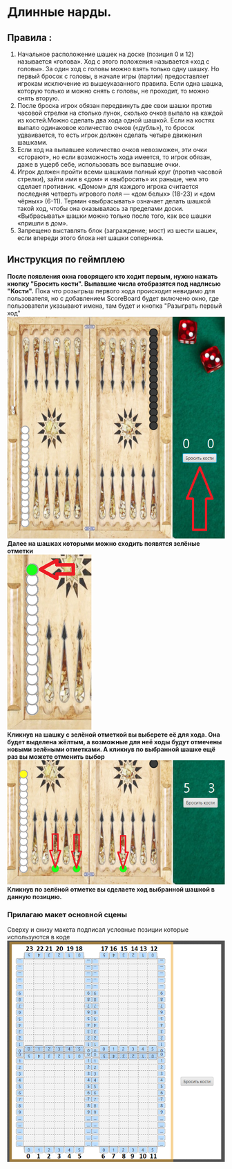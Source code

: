 # Длинные нарды.
## Правила :  
1) Начальное расположение шашек на доске (позиция 0 и 12) называется «голова». Ход с этого положения называется «ход с головы». За один ход с головы можно взять только одну шашку. Но первый бросок с головы, в начале игры (партии) предоставляет игрокам исключение из вышеуказанного правила. Если одна шашка, которую только и можно снять с головы, не проходит, то можно снять вторую.
2) После броска игрок обязан передвинуть две свои шашки против часовой стрелки на столько лунок, сколько очков выпало на каждой из костей.Можно сделать два хода одной шашкой. Если на костях выпало одинаковое количество очков («дубль»), то бросок удваивается, то есть игрок должен сделать четыре движения шашками.
3) Если ход на выпавшее количество очков невозможен, эти очки «сгорают», но если возможность хода имеется, то игрок обязан, даже в ущерб себе, использовать все выпавшие очки.
4) Игрок должен пройти всеми шашками полный круг (против часовой стрелки), зайти ими в «дом» и «выбросить» их раньше, чем это сделает противник. «Домом» для каждого игрока считается последняя четверть игрового поля — «дом белых» (18-23) и «дом чёрных» (6-11). Термин «выбрасывать» означает делать шашкой такой ход, чтобы она оказывалась за пределами доски. «Выбрасывать» шашки можно только после того, как все шашки «пришли в дом».
5) Запрещено выставлять блок (заграждение; мост) из шести шашек, если впереди этого блока нет шашки соперника.
## Инструкция по геймплею
**После появления окна говорящего кто ходит первым, нужно нажать кнопку "Бросить кости". Выпавшие числа отобразятся под надписью "Кости".**
Пока что розыгрыш первого хода происходит невидимо для пользователя, но с добавлением ScoreBoard будет включено окно, где пользователи указывают имена, там будет и кнопка "Разыграть первый ход" 
![img1.png](img1.png)  
**Далее на шашках которыми можно сходить появятся зелёные отметки**  
![img2](img_2.png)  
**Кликнув на шашку с зелёной отметкой вы выберете её для хода. Она будет выделена жёлтым, а возможные для неё ходы будут отмечены новыми зелёными отметками. А кликнув по выбранной шашке ещё раз вы можете отменить выбор**  
![](img_3.png)  
**Кликнув по зелёной отметке вы сделаете ход выбранной шашкой в данную позицию.**

### Прилагаю макет основной сцены
Сверху и снизу макета подписал условные позиции которые используются в коде
![img.png](img.png)
